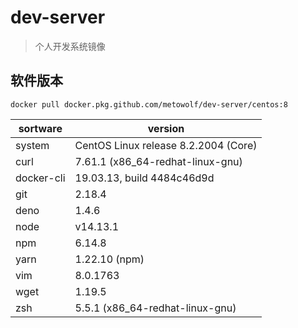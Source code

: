 # dev-server

> 个人开发系统镜像

## 软件版本

```
docker pull docker.pkg.github.com/metowolf/dev-server/centos:8
```

|sortware|version|
|---|---|
|system|CentOS Linux release 8.2.2004 (Core)|
|curl|7.61.1 (x86_64-redhat-linux-gnu)|
|docker-cli|19.03.13, build 4484c46d9d|
|git|2.18.4|
|deno|1.4.6|
|node|v14.13.1|
|npm|6.14.8|
|yarn|1.22.10 (npm)|
|vim|8.0.1763|
|wget|1.19.5|
|zsh|5.5.1 (x86_64-redhat-linux-gnu)|